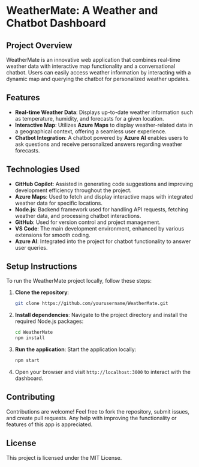 # WeatherMate: A Weather and Chatbot Dashboard

## Project Overview
WeatherMate is an innovative web application that combines real-time weather data with interactive map functionality and a conversational chatbot. Users can easily access weather information by interacting with a dynamic map and querying the chatbot for personalized weather updates.

## Features
- **Real-time Weather Data**: Displays up-to-date weather information such as temperature, humidity, and forecasts for a given location.
- **Interactive Map**: Utilizes **Azure Maps** to display weather-related data in a geographical context, offering a seamless user experience.
- **Chatbot Integration**: A chatbot powered by **Azure AI** enables users to ask questions and receive personalized answers regarding weather forecasts.

## Technologies Used
- **GitHub Copilot**: Assisted in generating code suggestions and improving development efficiency throughout the project.
- **Azure Maps**: Used to fetch and display interactive maps with integrated weather data for specific locations.
- **Node.js**: Backend framework used for handling API requests, fetching weather data, and processing chatbot interactions.
- **GitHub**: Used for version control and project management.
- **VS Code**: The main development environment, enhanced by various extensions for smooth coding.
- **Azure AI**: Integrated into the project for chatbot functionality to answer user queries.

## Setup Instructions
To run the WeatherMate project locally, follow these steps:

1. **Clone the repository**:
    ```bash
    git clone https://github.com/yourusername/WeatherMate.git
    ```

2. **Install dependencies**:
    Navigate to the project directory and install the required Node.js packages:
    ```bash
    cd WeatherMate
    npm install
    ```

3. **Run the application**:
    Start the application locally:
    ```bash
    npm start
    ```

4. Open your browser and visit `http://localhost:3000` to interact with the dashboard.

## Contributing
Contributions are welcome! Feel free to fork the repository, submit issues, and create pull requests. Any help with improving the functionality or features of this app is appreciated.

## License
This project is licensed under the MIT License.

